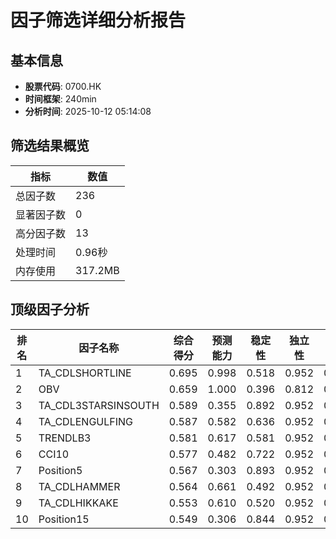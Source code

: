 # 因子筛选详细分析报告

## 基本信息
- **股票代码**: 0700.HK
- **时间框架**: 240min
- **分析时间**: 2025-10-12 05:14:08

## 筛选结果概览
| 指标 | 数值 |
|------|------|
| 总因子数 | 236 |
| 显著因子数 | 0 |
| 高分因子数 | 13 |
| 处理时间 | 0.96秒 |
| 内存使用 | 317.2MB |

## 顶级因子分析
| 排名 | 因子名称 | 综合得分 | 预测能力 | 稳定性 | 独立性 | 实用性 |
|------|----------|----------|----------|--------|--------|--------|
| 1 | TA_CDLSHORTLINE | 0.695 | 0.998 | 0.518 | 0.952 | 0.000 |
| 2 | OBV | 0.659 | 1.000 | 0.396 | 0.812 | 0.000 |
| 3 | TA_CDL3STARSINSOUTH | 0.589 | 0.355 | 0.892 | 0.952 | 0.000 |
| 4 | TA_CDLENGULFING | 0.587 | 0.582 | 0.636 | 0.952 | 0.000 |
| 5 | TRENDLB3 | 0.581 | 0.617 | 0.581 | 0.952 | 0.000 |
| 6 | CCI10 | 0.577 | 0.482 | 0.722 | 0.952 | 0.000 |
| 7 | Position5 | 0.567 | 0.303 | 0.893 | 0.952 | 0.000 |
| 8 | TA_CDLHAMMER | 0.564 | 0.661 | 0.492 | 0.952 | 0.000 |
| 9 | TA_CDLHIKKAKE | 0.553 | 0.610 | 0.520 | 0.952 | 0.000 |
| 10 | Position15 | 0.549 | 0.306 | 0.844 | 0.952 | 0.000 |
